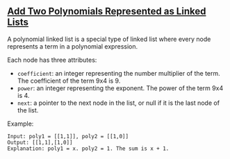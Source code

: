 ## [Add Two Polynomials Represented as Linked Lists](https://leetcode.com/problems/add-two-polynomials-represented-as-linked-lists/)

A polynomial linked list is a special type of linked list where every node represents a term in a polynomial expression.

Each node has three attributes:

- `coefficient`: an integer representing the number multiplier of the term. The coefficient of the term 9x4 is 9.
- `power`: an integer representing the exponent. The power of the term 9x4 is 4.
- `next`: a pointer to the next node in the list, or null if it is the last node of the list.

Example:
```
Input: poly1 = [[1,1]], poly2 = [[1,0]]
Output: [[1,1],[1,0]]
Explanation: poly1 = x. poly2 = 1. The sum is x + 1.
```
